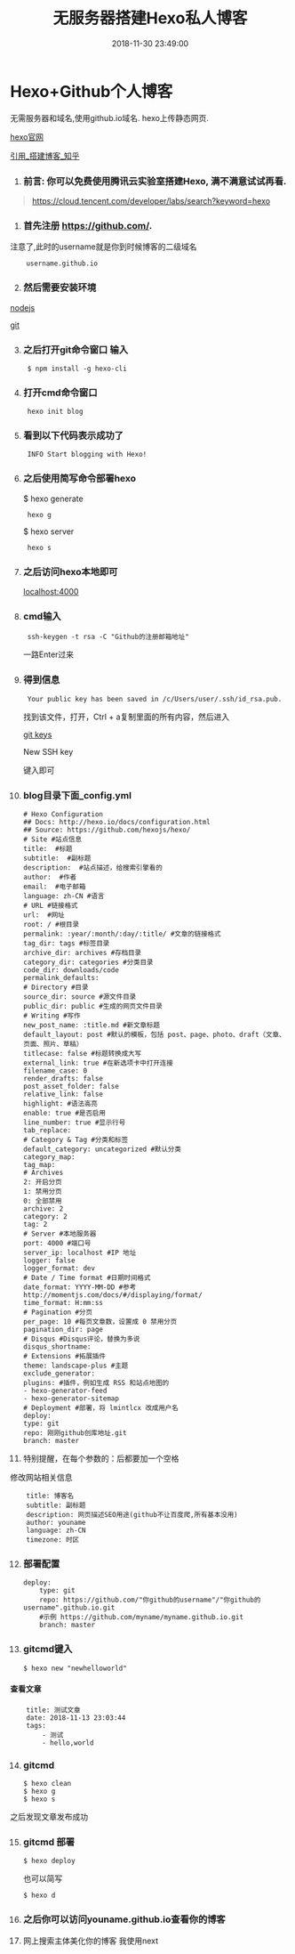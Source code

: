 ﻿---
title: 无服务器搭建Hexo私人博客
date: 2018-11-30 23:49:00
updated: 2020-03-27 21:01:00
categories:
	- hexo
tags: 
	- hexo
---

# Hexo+Github个人博客
无需服务器和域名,使用github.io域名. hexo上传静态网页.

[hexo官网][hexoio]

[引用_搭建博客_知乎][hexo&github]

<!--more-->
1. ### 前言: 你可以免费使用腾讯云实验室搭建Hexo, 满不满意试试再看.

>https://cloud.tencent.com/developer/labs/search?keyword=hexo

1. ### 首先注册 <https://github.com/>.
注意了,此时的username就是你到时候博客的二级域名
    
        username.github.io

2. ### 然后需要安装环境

[nodejs][nodejshttp]

[git][gitcn]

3. ### 之后打开git命令窗口 输入
   
        $ npm install -g hexo-cli

4. ### 打开cmd命令窗口

        hexo init blog

5. ### 看到以下代码表示成功了

        INFO Start blogging with Hexo!

6. ### 之后使用简写命令部署hexo
   
    $ hexo generate

        hexo g

    $ hexo server

        hexo s

7. ### 之后访问hexo本地即可
   
    [localhost:4000][hexolocl]

8. ### cmd输入

        ssh-keygen -t rsa -C "Github的注册邮箱地址" 

    一路Enter过来

1. ### 得到信息
    
        Your public key has been saved in /c/Users/user/.ssh/id_rsa.pub.

    找到该文件，打开，Ctrl + a复制里面的所有内容，然后进入

    [git keys](https://github.com/settings/keys)

    New SSH key

    键入即可

2.  ### blog目录下面_config.yml
    
        # Hexo Configuration
        ## Docs: http://hexo.io/docs/configuration.html
        ## Source: https://github.com/hexojs/hexo/
        # Site #站点信息
        title:  #标题
        subtitle:  #副标题
        description:  #站点描述，给搜索引擎看的
        author:  #作者
        email:  #电子邮箱
        language: zh-CN #语言
        # URL #链接格式
        url:  #网址
        root: / #根目录
        permalink: :year/:month/:day/:title/ #文章的链接格式
        tag_dir: tags #标签目录
        archive_dir: archives #存档目录
        category_dir: categories #分类目录
        code_dir: downloads/code
        permalink_defaults:
        # Directory #目录
        source_dir: source #源文件目录
        public_dir: public #生成的网页文件目录
        # Writing #写作
        new_post_name: :title.md #新文章标题
        default_layout: post #默认的模板，包括 post、page、photo、draft（文章、页面、照片、草稿）
        titlecase: false #标题转换成大写
        external_link: true #在新选项卡中打开连接
        filename_case: 0
        render_drafts: false
        post_asset_folder: false
        relative_link: false
        highlight: #语法高亮
        enable: true #是否启用
        line_number: true #显示行号
        tab_replace:
        # Category & Tag #分类和标签
        default_category: uncategorized #默认分类
        category_map:
        tag_map:
        # Archives
        2: 开启分页
        1: 禁用分页
        0: 全部禁用
        archive: 2
        category: 2
        tag: 2
        # Server #本地服务器
        port: 4000 #端口号
        server_ip: localhost #IP 地址
        logger: false
        logger_format: dev
        # Date / Time format #日期时间格式
        date_format: YYYY-MM-DD #参考http://momentjs.com/docs/#/displaying/format/
        time_format: H:mm:ss
        # Pagination #分页
        per_page: 10 #每页文章数，设置成 0 禁用分页
        pagination_dir: page
        # Disqus #Disqus评论，替换为多说
        disqus_shortname:
        # Extensions #拓展插件
        theme: landscape-plus #主题
        exclude_generator:
        plugins: #插件，例如生成 RSS 和站点地图的
        - hexo-generator-feed
        - hexo-generator-sitemap
        # Deployment #部署，将 lmintlcx 改成用户名
        deploy:
        type: git
        repo: 刚刚github创库地址.git
        branch: master

3.  特别提醒，在每个参数的：后都要加一个空格
    
修改网站相关信息

        title: 博客名
        subtitle: 副标题
        description: 网页描述SEO用途(github不让百度爬,所有基本没用)
        author: youname
        language: zh-CN
        timezone: 时区

12. ### 部署配置

        deploy: 
            type: git
            repo: https://github.com/"你github的username"/"你github的username".github.io.git
            #示例 https://github.com/myname/myname.github.io.git
            branch: master

13. ### gitcmd键入

        $ hexo new "newhelloworld"

 #### 查看文章  
        title: 测试文章
        date: 2018-11-13 23:03:44
        tags: 
            - 测试
            - hello,world

14. ### gitcmd
    
        $ hexo clean
        $ hexo g
        $ hexo s

之后发现文章发布成功

15. ### gitcmd 部署

        $ hexo deploy

    也可以简写

        $ hexo d

16. ### 之后你可以访问youname.github.io查看你的博客

17. 网上搜索主体美化你的博客 我使用next

[hexo&github]: https://zhuanlan.zhihu.com/p/25729240 "知乎"

[nodejshttp]:https://nodejs.org/en/ "nodejs官网"

[gitcn]:https://github.com/waylau/git-for-win "git国内快捷下载"

[hexolocl]:http://localhost:4000/ "本地预览hexo"

[hexoio]:https://hexo.io/  "hexo.io"